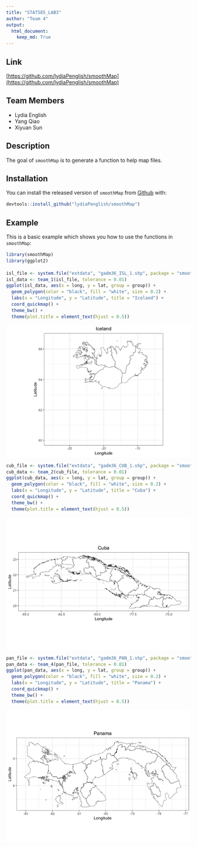 ```yaml
---
title: "STAT585_LAB3"
author: "Team 4"
output:
  html_document:
    keep_md: True
---
```


## Link
[https://github.com/lydiaPenglish/smoothMap](https://github.com/lydiaPenglish/smoothMap)

## Team Members
- Lydia English
- Yang Qiao
- Xiyuan Sun



## Description
The goal of `smoothMap` is to generate a function to help map files.

## Installation
You can install the released version of `smoothMap` from [Github](https://github.com/lydiaPenglish/smoothMap) with:
``` r
devtools::install_github("lydiaPenglish/smoothMap")
```

## Example
This is a basic example which shows you how to use the functions in `smoothMap`:


```r
library(smoothMap)
library(ggplot2)

isl_file <- system.file("extdata", "gadm36_ISL_1.shp", package = "smoothMap")
isl_data <- team_1(isl_file, tolerance = 0.01)
ggplot(isl_data, aes(x = long, y = lat, group = group)) +
  geom_polygon(color = "black", fill = "white", size = 0.2) +
  labs(x = "Longitude", y = "Latitude", title = "Iceland") +
  coord_quickmap() +
  theme_bw() +
  theme(plot.title = element_text(hjust = 0.5))
```

<img src="README_files/figure-html/example-1.png" style="display: block; margin: auto;" />

```r
cub_file <- system.file("extdata", "gadm36_CUB_1.shp", package = "smoothMap")
cub_data <- team_2(cub_file, tolerance = 0.01)
ggplot(cub_data, aes(x = long, y = lat, group = group)) +
  geom_polygon(color = "black", fill = "white", size = 0.2) +
  labs(x = "Longitude", y = "Latitude", title = "Cuba") +
  coord_quickmap() +
  theme_bw() +
  theme(plot.title = element_text(hjust = 0.5))
```

<img src="README_files/figure-html/example-2.png" style="display: block; margin: auto;" />

```r
pan_file <- system.file("extdata", "gadm36_PAN_1.shp", package = "smoothMap")
pan_data <- team_4(pan_file, tolerance = 0.01)
ggplot(pan_data, aes(x = long, y = lat, group = group)) +
  geom_polygon(color = "black", fill = "white", size = 0.2) +
  labs(x = "Longitude", y = "Latitude", title = "Panama") +
  coord_quickmap() +
  theme_bw() +
  theme(plot.title = element_text(hjust = 0.5))
```

<img src="README_files/figure-html/example-3.png" style="display: block; margin: auto;" />
